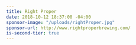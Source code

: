 ```yaml
---
title: Right Proper
date: 2018-10-12 18:37:00 -04:00
sponsor-image: "/uploads/rightProper.jpg"
sponsor-url: http://www.rightproperbrewing.com/
is-second-tier: true
---
```


